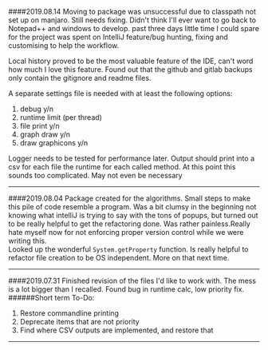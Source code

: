 ####2019.08.14
Moving to package was unsuccessful due to classpath not set up on manjaro. Still needs fixing.
Didn't think I'll ever want to go back to Notepad++ and windows to develop. past three days little time I could spare for the project was spent on IntelliJ feature/bug hunting, fixing and customising to help the workflow.

Local history proved to be the most valuable feature of the IDE, can't word how much I love this feature.
Found out that the github and gitlab backups only contain the gitignore and readme files.

A separate settings file is needed with at least the following options:
1. debug y/n
2. runtime limit (per thread)
3. file print y/n
4. graph draw y/n
5. draw graphicons y/n

Logger needs to be tested for performance later. Output should print into a csv for each file the runtime for each called method. At this point this sounds too complicated. May not even be necessary

----
####2019.08.04
Package created for the algorithms. Small steps to make this pile of code resemble a program. Was a bit clumsy in the beginning not knowing what intelliJ is trying to say with the tons of popups, but turned out to be really helpful to get the refactoring done. Was rather painless.Really hate myself now for not enforcing proper version control while we were writing this.<br>
Looked up the wonderful `System.getProperty` function. Is really helpful to refactor file creation to be OS independent. More on that next time.   
 
----
####2019.07.31
Finished revision of the files I'd like to work with. The mess is a lot bigger than I recalled.
Found bug in runtime calc, low priority fix.
######Short term To-Do: <br>
1. Restore commandline printing
2. Deprecate items that are not priority
3. Find where CSV outputs are implemented, and restore that
----